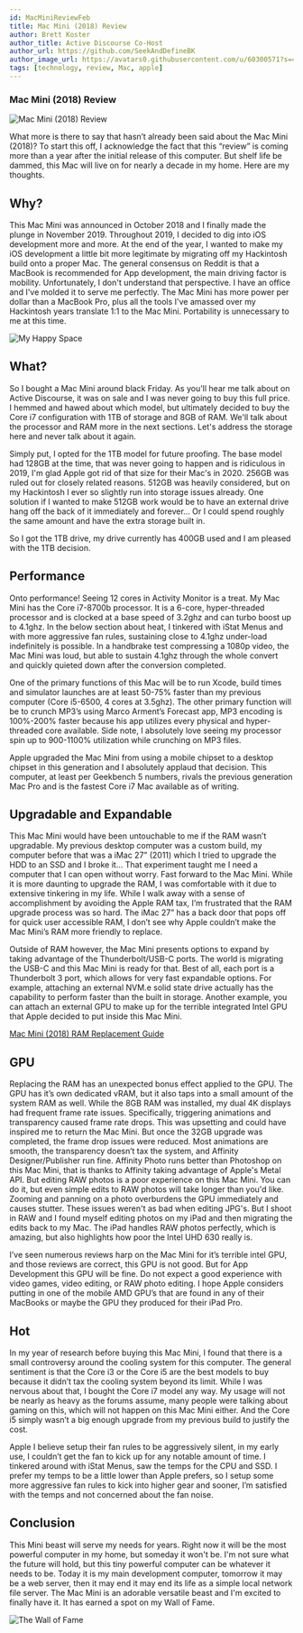 ```yaml
---
id: MacMiniReviewFeb
title: Mac Mini (2018) Review
author: Brett Koster
author_title: Active Discourse Co-Host
author_url: https://github.com/SeekAndDefineBK
author_image_url: https://avatars0.githubusercontent.com/u/60300571?s=460&v=4
tags: [technology, review, Mac, apple]
---
```



### Mac Mini (2018) Review

![Mac Mini (2018) Review](https://raw.githubusercontent.com/activediscourse/website/master/blog/assets/2020-04-04-MacMini2018Review/Headline.jpg)

What more is there to say that hasn’t already been said about the Mac Mini (2018)? To start this off, I acknowledge the fact that this “review” is coming more than a year after the initial release of this computer. But shelf life be dammed, this Mac will live on for nearly a decade in my home. Here are my thoughts.

<!--truncate-->

## Why?
This Mac Mini was announced in October 2018 and I finally made the plunge in November 2019. Throughout 2019, I decided to dig into iOS development more and more. At the end of the year, I wanted to make my iOS development a little bit more legitimate by migrating off my Hackintosh build onto a proper Mac. The general consensus on Reddit is that a MacBook is recommended for App development, the main driving factor is mobility. Unfortunately, I don't understand that perspective. I have an office and I've molded it to serve me perfectly. The Mac Mini has more power per dollar than a MacBook Pro, plus all the tools I've amassed over my Hackintosh years translate 1:1 to the Mac Mini. Portability is unnecessary to me at this time.

![My Happy Space](https://raw.githubusercontent.com/activediscourse/website/master/blog/assets/2020-04-04-MacMini2018Review/DeskView.jpg)

## What?
So I bought a Mac Mini around black Friday. As you'll hear me talk about on Active Discourse, it was on sale and I was never going to buy this full price. I hemmed and hawed about which model, but ultimately decided to buy the Core i7 configuration with 1TB of storage and 8GB of RAM. We'll talk about the processor and RAM more in the next sections. Let's address the storage here and never talk about it again.

Simply put, I opted for the 1TB model for future proofing. The base model had 128GB at the time, that was never going to happen and is ridiculous in 2019, I'm glad Apple got rid of that size for their Mac's in 2020. 256GB was ruled out for closely related reasons. 512GB was heavily considered, but on my Hackintosh I ever so slightly run into storage issues already. One solution if I wanted to make 512GB work would be to have an external drive hang off the back of it immediately and forever... Or I could spend roughly the same amount and have the extra storage built in.

So I got the 1TB drive, my drive currently has 400GB used and I am pleased with the 1TB decision.


## Performance
Onto performance! Seeing 12 cores in Activity Monitor is a treat.  My Mac Mini has the Core i7-8700b processor. It is a 6-core, hyper-threaded processor and is clocked at a base speed of 3.2ghz and can turbo boost up to 4.1ghz. In the below section about heat, I tinkered with iStat Menus and with more aggressive fan rules, sustaining close to 4.1ghz under-load indefinitely is possible. In a handbrake test compressing a 1080p video, the Mac Mini was loud, but able to sustain 4.1ghz through the whole convert and quickly quieted down after the conversion completed.

One of the primary functions of this Mac will be to run Xcode, build times and simulator launches are at least 50-75% faster than my previous computer (Core i5-6500, 4 cores at 3.5ghz). The other primary function will be to crunch MP3’s using Marco Arment’s Forecast app, MP3 encoding is 100%-200% faster because his app utilizes every physical and hyper-threaded core available. Side note, I absolutely love seeing my processor spin up to 900-1100% utilization while crunching on MP3 files.

Apple upgraded the Mac Mini from using a mobile chipset to a desktop chipset in this generation and I absolutely applaud that decision. This computer, at least per Geekbench 5 numbers, rivals the previous generation Mac Pro and is the fastest Core i7 Mac available as of writing.


## Upgradable and Expandable
This Mac Mini would have been untouchable to me if the RAM wasn’t upgradable. My previous desktop computer was a custom build, my computer before that was a iMac 27” (2011) which I tried to upgrade the HDD to an SSD and I broke it... That experiment taught me I need a computer that I can open without worry. Fast forward to the Mac Mini. While it is more daunting to upgrade the RAM, I was comfortable with it due to extensive tinkering in my life. While I walk away with a sense of accomplishment by avoiding the Apple RAM tax, I’m frustrated that the RAM upgrade process was so hard. The iMac 27” has a back door that pops off for quick user accessible RAM, I don’t see why Apple couldn’t make the Mac Mini’s RAM more friendly to replace.

Outside of RAM however, the Mac Mini presents options to expand by taking advantage of the Thunderbolt/USB-C ports. The world is migrating the USB-C and this Mac Mini is ready for that. Best of all, each port is a Thunderbolt 3 port, which allows for very fast expandable options. For example, attaching an external NVM.e solid state drive actually has the capability to perform faster than the built in storage. Another example, you can attach an external GPU to make up for the terrible integrated Intel GPU that Apple decided to put inside this Mac Mini.

[Mac Mini (2018) RAM Replacement Guide](https://www.youtube.com/watch?v=HAvA_JzKrLU&t=3s "Mac Mini (2018) RAM Replacement Guide")

## GPU
Replacing the RAM has an unexpected bonus effect applied to the GPU. The GPU has it’s own dedicated vRAM, but it also taps into a small amount of the system RAM as well. While the 8GB RAM was installed, my dual 4K displays had frequent frame rate issues. Specifically, triggering animations and transparency caused frame rate drops. This was upsetting and could have inspired me to return the Mac Mini. But once the 32GB upgrade was completed, the frame drop issues were reduced. Most animations are smooth, the transparency doesn’t tax the system, and Affinity Designer/Publisher run fine. Affinity Photo runs better than Photoshop on this Mac Mini, that is thanks to Affinity taking advantage of Apple's Metal API. But editing RAW photos is a poor experience on this Mac Mini. You can do it, but even simple edits to RAW photos will take longer than you'd like. Zooming and panning on a photo overburdens the GPU immediately and causes stutter. These issues weren't as bad when editing JPG's. But I shoot in RAW and I found myself editing photos on my iPad and then migrating the edits back to my Mac. The iPad handles RAW photos perfectly, which is amazing, but also highlights how poor the Intel UHD 630 really is.

I’ve seen numerous reviews harp on the Mac Mini for it’s terrible intel GPU, and those reviews are correct, this GPU is not good. But for App Development this GPU will be fine. Do not expect a good experience with video games, video editing, or RAW photo editing. I hope Apple considers putting in one of the mobile AMD GPU’s that are found in any of their MacBooks or maybe the GPU they produced for their iPad Pro.

## Hot
In my year of research before buying this Mac Mini, I found that there is a small controversy around the cooling system for this computer. The general sentiment is that the Core i3 or the Core i5 are the best models to buy because it didn’t tax the cooling system beyond its limit. While I was nervous about that, I bought the Core i7 model any way. My usage will not be nearly as heavy as the forums assume, many people were talking about gaming on this, which will not happen on this Mac Mini either. And the Core i5 simply wasn’t a big enough upgrade from my previous build to justify the cost.

Apple I believe setup their fan rules to be aggressively silent, in my early use, I couldn’t get the fan to kick up for any notable amount of time. I tinkered around with iStat Menus, saw the temps for the CPU and SSD. I prefer my temps to be a little lower than Apple prefers, so I setup some more aggressive fan rules to kick into higher gear and sooner, I’m satisfied with the temps and not concerned about the fan noise.

## Conclusion

This Mini beast will serve my needs for years. Right now it will be the most powerful computer in my home, but someday it won't be. I'm not sure what the future will hold, but this tiny powerful computer can be whatever it needs to be. Today it is my main development computer, tomorrow it may be a web server, then it may end it may end its life as a simple local network file server. The Mac Mini is an adorable versatile beast and I'm excited to finally have it. It has earned a spot on my Wall of Fame.

![The Wall of Fame](https://raw.githubusercontent.com/activediscourse/website/master/blog/assets/2020-04-04-MacMini2018Review/Conclusion.jpg)
